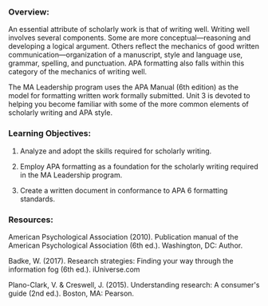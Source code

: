 ### Overview:

An essential attribute of scholarly work is that of writing well.  Writing well involves several components.  Some are more conceptual—reasoning and developing a logical argument.  Others reflect the mechanics of good written communication—organization of a manuscript, style and language use, grammar, spelling, and punctuation.  APA formatting also falls within this category of the mechanics of writing well.

The MA Leadership program uses the APA Manual \(6th edition\) as the model for formatting written work formally submitted.  Unit 3 is devoted to helping you become familiar with some of the more common elements of scholarly writing and APA style.

### Learning Objectives:

1. Analyze and adopt the skills required for scholarly writing.

2. Employ APA formatting as a foundation for the scholarly writing required in the MA Leadership program.

3. Create a written document in conformance to APA 6 formatting standards.

### Resources:

American Psychological Association \(2010\). Publication manual of the American Psychological Association \(6th ed.\).  Washington, DC: Author.

Badke, W. \(2017\).  Research strategies: Finding your way through the information fog \(6th ed.\).  iUniverse.com

Plano-Clark, V. & Creswell, J. \(2015\). Understanding research: A consumer's guide \(2nd ed.\).  Boston, MA: Pearson.

